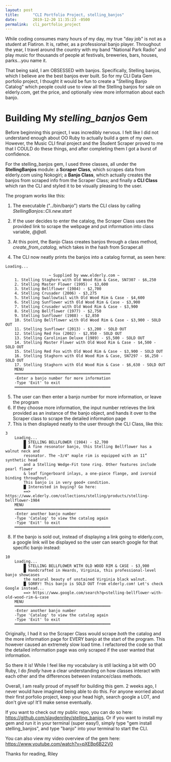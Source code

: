 ```yaml
---
layout: post
title:      "CLI Portfolio Project, stelling_banjos"
date:       2019-12-20 11:35:23 -0500
permalink:  cli_portfolio_project
---
```


While coding consumes many hours of my day, my true "day job" is not as a student at Flatiron. It is, rather, as a professional banjo player. Throughout the year, I travel around the country with my band "National Park Radio" and play music for thousands of people at festivals, breweries, bars, houses, parks...you name it.

That being said, I am OBSESSED with banjos. Specifically, Stelling banjos, which I believe are the best banjos ever built. So for my CLI Data Gem porfolio project, I thought it would be fun to create a "Stelling Banjo Catalog"  which people could use to view all the Stelling banjos for sale on elderly.com, get the price, and optionally view more information about each banjo.

# Building My *stelling_banjos* Gem

Before beginning this project, I was incredibly nervous. I felt like I did not understand enough about OO Ruby to actually build a gem of my own. However, the Music CLI final project and the Student Scraper proved to me that I COULD do these things, and after completing them I got a burst of confidence.

For the stelling_banjos gem, I used three classes, all under the **StellingBanjos** module: a **Scraper Class**, which scrapes data from elderly.com using Nokogiri; a **Banjo Class**, which actually creates the banjos from scraped info from the Scraper Class; and finally a **CLI Class** which ran the CLI and styled it to be visually pleasing to the user.

The program works like this:

1. The executable ("../bin/banjo") starts the CLI class by calling *StellingBanjos::Cli.new.start*

2. If the user decides to enter the catalog, the Scraper Class uses the provided link to scrape the webpage and put information into class variable, *@@all.*

3. At this point, the Banjo Class creates banjos through a class method, *create_from_catalog*, which takes in the hash from Scraper.all

4. The CLI now neatly prints the banjos into a catalog format, as seen here:

```
Loading...

                   ~ Supplied by www.elderly.com ~
    1. Stelling Staghorn with Old Wood Rim & Case, SN7307 - $6,250
    2. Stelling Master Flower (1995) - $3,600
    3. Stelling Bellflower (1984) - $2,700
    4. Stelling Crusader (2006) - $3,275
    5. Stelling Swallowtail with Old Wood Rim & Case - $4,600
    6. Stelling Sunflower with Old Wood Rim & Case - $3,900
    7. Stelling Crusader with Old Wood Rim & Case - $3,900
    8. Stelling Bellflower (1977) - $2,750
    9. Stelling Sunflower (1988) - $2,850
    10. Stelling Bellflower with Old Wood Rim & Case - $3,900 - SOLD OUT
    11. Stelling Sunflower (2013) - $3,200 - SOLD OUT
    12. Stelling Red Fox (2002) - $2,950 - SOLD OUT
    13. Stelling Carolinian Deluxe (1989) - $5,500 - SOLD OUT
    14. Stelling Master Flower with Old Wood Rim & Case - $4,500 - SOLD OUT
    15. Stelling Red Fox with Old Wood Rim & Case - $3,900 - SOLD OUT
    16. Stelling Staghorn with Old Wood Rim & Case, SN7297 - $6,250 - SOLD OUT
    17. Stelling Staghorn with Old Wood Rim & Case - $6,630 - SOLD OUT
    MENU
    ══════════════════════════════════════════
    -Enter a banjo number for more information
    -Type 'Exit' to exit
    ══════════════════════════════════════════
```

5. The user can then enter a banjo number for more information, or leave the program
6. If they choose more information, the input number retrieves the link provided as an instance of the banjo object, and hands it over to the Scraper class to scrape the detailed information page
7. This is then displayed neatly to the user through the CLI Class, like this:

```
3
    Loading...
        █ STELLING BELLFLOWER (1984) - $2,700
        █ A fine resonator banjo, this Stelling Bellflower has a walnut neck and
        resonator. The ~3/4" maple rim is equipped with an 11” synthetic head
        and a Stelling Wedge-Fit tone ring. Other features include pearl flower
        & leaf fingerboard inlays, a one-piece flange, and ivoroid binding throughout.
        This banjo is in very good+ condition.
        █ Interested in buying? Go here:
        ==> https://www.elderly.com/collections/stelling/products/stelling-bellflower-1984
    MENU
    ══════════════════════════════════════════
    -Enter another banjo number
    -Type 'Catalog' to view the catalog again
    -Type 'Exit' to exit
    ══════════════════════════════════════════
```


8. If the banjo is sold out, instead of displaying a link going to elderly.com, a google link will be displayed so the user can search google for that specific banjo instead:

```
10
    Loading...
        █ STELLING BELLFLOWER WITH OLD WOOD RIM & CASE - $3,900
        █ Handcrafted in Heards, Virginia, this professional-level banjo showcases
        the natural beauty of unstained Virginia black walnut.
        █ SORRY! This banjo is SOLD OUT from elderly.com! Let's check Google instead...
        ==> https://www.google.com/search?q=stelling-bellflower-with-old-wood-rim-&-case
    MENU
    ══════════════════════════════════════════
    -Enter another banjo number
    -Type 'Catalog' to view the catalog again
    -Type 'Exit' to exit
    ══════════════════════════════════════════
```



Originally, I had it so the Scraper Class would scrape *both* the catalog and the more information page for EVERY banjo at the start of the program. This however caused an extremely slow load time. I refactored the code so that the detailed information page was only scraped if the user wanted that information.

So there it is! While I feel like my vocabulary is still lacking a bit with OO Ruby, I do *finally* have a clear understanding on how classes interact with each other and the differences between instance/class methods.

Overall, I am really proud of myself for building this gem. 2 weeks ago, I never would have imagined being able to do this. For anyone worried about their first porfolio project, keep your head high, search google a LOT, and don't give up! It'll make sense eventually.

If you want to check out my public repo, you can do so here: https://github.com/slaydenriley/stelling_banjos. Or if you want to install my gem and run it in your terminal (super easy!), simply type "gem install stelling_banjos", and type "banjo" into your terminal to start the CLI.

You can also view my video overview of the gem here: https://www.youtube.com/watch?v=pXEBp6B22V0

Thanks for reading,
Riley













